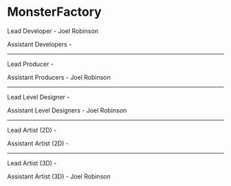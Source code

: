 # MonsterFactory

Lead Developer - Joel Robinson

Assistant Developers -
__________________________________________________________

Lead Producer -

Assistant Producers - Joel Robinson
__________________________________________________________

Lead Level Designer -

Assistant Level Designers - Joel Robinson
__________________________________________________________

Lead Artist (2D) -

Assistant Artist (2D) - 
__________________________________________________________

Lead Artist (3D) -

Assistant Artist (3D) - Joel Robinson
